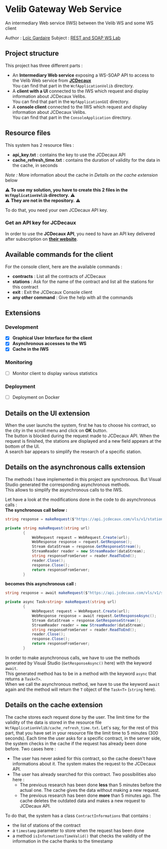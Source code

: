 # Velib Gateway Web Service

An intermediary Web service (IWS) between the Velib WS and some WS client

Author : [Loïc Gardaire](mailto:loic.gardaire@etu.unice.fr)
Subject : [REST and SOAP WS Lab](http://www.tigli.fr/doku.php?id=cours:ws-rest_and_ws-soap:lab)

## Project structure

This project has three different parts :
- An **Intermediary Web service** exposing a WS-SOAP API to access to the Velib Web service from [**JCDecaux**](https://developer.jcdecaux.com/#/login?page=getstarted)  
You can find that part in the `WcfApplicationVelib` directory.
- A **client with a UI** connected to the IWS which request and display information about JCDecaux Velibs.  
You can find that part in the `WpfApplicationGUI` directory.
- A **console client** connected to the IWS which request and display information about JCDecaux Velibs.  
You can find that part in the `ConsoleApplication` directory.

## Resource files

This system has 2 resource files :
- **api_key.txt** : contains the key to use the JCDecaux API
- **cache_refresh_time.txt** : contains the duration of validity for the data in the cache, in seconds

*Note :* More information about the cache in *Details on the cache extension* below

⚠ **To use my solution, you have to create this 2 files in the `WcfApplicationVelib` directory.** ⚠  
⚠ **They are not in the repository.** ⚠  

To do that, you need your own JCDecaux API key.

### Get an API key for JCDecaux
In order to use the **JCDecaux API**, you need to have an API key delivered after subscription on [**their website**](https://developer.jcdecaux.com/#/signup).

## Available commands for the client

For the console client, here are the available commands :
- **contracts** : List all the contracts of JCDecaux
- **stations** : Ask for the name of the contract and list all the stations for this contract
- **exit** : Exit the JCDecaux Console client
- **any other command** : Give the help with all the commands 

## Extensions

### Development

- [X] **Graphical User Interface for the client**
- [X] **Asynchronous accesses to the WS**
- [X] **Cache in the IWS**

### Monitoring

- [ ] Monitor client to display various statistics

### Deployment

- [ ] Deployment on Docker

## Details on the UI extension

When the user launchs the system, first he has to choose his contract, so the city in the scroll menu and click on **OK** button.  
The button is blocked during the request made to JCDecaux API.
When the request is finished, the stations are displayed and a new field appears at the bottom of the UI.  
A search bar appears to simplify the research of a specific station.

## Details on the asynchronous calls extension

The methods I have implemented in this project are synchronous. But Visual Studio generated the corresponding asynchronous methods.  
This allows to simplify the asynchronous calls to the IWS.  

Let have a look at the modifications done in the code to do asynchronous calls :  
**The synchronous call below :**
```cs
string response = makeRequest($"https://api.jcdecaux.com/vls/v1/stations?contract={cityName}&apiKey="+API_KEY);
```
```cs
private string makeRequest(string url)
        {
            WebRequest request = WebRequest.Create(url);
            WebResponse response = request.GetResponse();
            Stream dataStream = response.GetResponseStream();
            StreamReader reader = new StreamReader(dataStream);
            string responseFromServer = reader.ReadToEnd();
            reader.Close();
            response.Close();
            return responseFromServer;
        }
```

**becomes this asynchronous call :**

```cs
string response = await makeRequest($"https://api.jcdecaux.com/vls/v1/stations?contract={cityName}&apiKey="+API_KEY);
```
```cs
private async Task<string> makeRequest(string url)
        {
            WebRequest request = WebRequest.Create(url);
            WebResponse response = await request.GetResponseAsync();
            Stream dataStream = response.GetResponseStream();
            StreamReader reader = new StreamReader(dataStream);
            string responseFromServer = reader.ReadToEnd();
            reader.Close();
            response.Close();
            return responseFromServer;
        }
```

In order to make asynchronous calls, we have to use the methods generated by Visual Studio (`GetResponseAsync()` here) with the keyword `await`.  
This generated method has to be in a method with the keyword `async` that returns a `Task<T>`.  
When we call the asynchronous method, we have to use the keyword `await` again and the method will return the `T` object of the `Task<T>` (`string` here).

## Details on the cache extension

The cache stores each request done by the user.
The limit time for the validity of the data is stored in the resource file `WcfApplicationVelib/cache_refresh_time.txt`.
Let's say, for the rest of this part, that you have set in your resource file the limit time to 5 minutes (300 seconds).
Each time the user asks for a specific contract, in the server side, the system checks in the cache if the request has already been done before.
Two cases here :
- The user has never asked for this contract, so the cache doesn't have informations about it.
The system makes the request to the JCDecaux API.
- The user has already searched for this contract. Two possibilities also here :
	- The previous research has been done **less** than 5 minutes before the actual one.
	The cache gives the data without making a new request.
	- The previous research has been done **more** than 5 minutes ago.
	The cache deletes the outdated data and makes a new request to JCDecaux API.

To do that, the system has a class `ContractInformations` that contains :
- the list of stations of the contract
- a `timestamp` parameter to store when the request has been done
- a method ``isInformationsTimeValid()`` that checks the validity of the information in the cache thanks to the timestamp
 